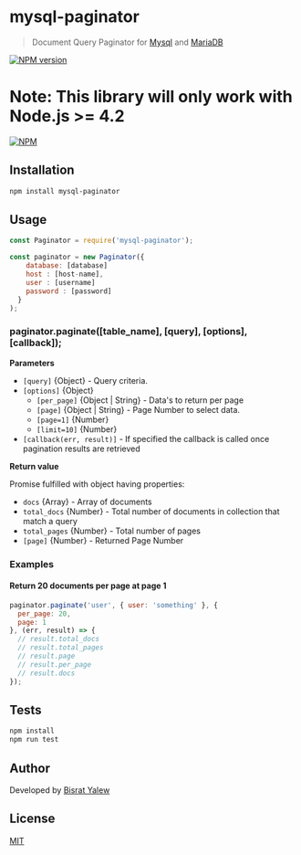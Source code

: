 
# mysql-paginator

> Document Query Paginator for  [Mysql](https://mysql.org) and [MariaDB](http://mariadb.org)

[![NPM version](https://img.shields.io/npm/v/mysql-paginator.svg)](https://npmjs.org/package/mysql-paginator)

**Note:** This library will only work with Node.js >= 4.2
=======
[![NPM](https://nodei.co/npm/mysql-paginator.png?downloads=true&downloadRank=true&stars=true)](https://nodei.co/npm/mysql-paginator/)


## Installation

```sh
npm install mysql-paginator
```

## Usage

```js
const Paginator = require('mysql-paginator');

const paginator = new Paginator({
    database: [database]
    host : [host-name],
    user : [username]
    password : [password]
  }    
);
```

### paginator.paginate([table_name], [query], [options], [callback]);

**Parameters**

* `[query]` {Object} - Query criteria.
* `[options]` {Object}
  - `[per_page]` {Object | String} - Data's to return per page 
  - `[page]` {Object | String} - Page Number to select data. 
  - `[page=1]` {Number}
  - `[limit=10]` {Number}
* `[callback(err, result)]` - If specified the callback is called once pagination results are retrieved

**Return value**

Promise fulfilled with object having properties:
* `docs` {Array} - Array of documents
* `total_docs` {Number} - Total number of documents in collection that match a query
* `total_pages` {Number} - Total number of pages
* `[page]` {Number} - Returned Page Number

### Examples

#### Return 20 documents per page at page 1

```js
paginator.paginate('user', { user: 'something' }, { 
  per_page: 20, 
  page: 1  
}, (err, result) => {
  // result.total_docs
  // result.total_pages
  // result.page
  // result.per_page
  // result.docs  
});
```

## Tests

```sh
npm install
npm run test
```

## Author
Developed by [Bisrat Yalew](https://t.me/bisratyalew)

## License
[MIT](LICENSE)
